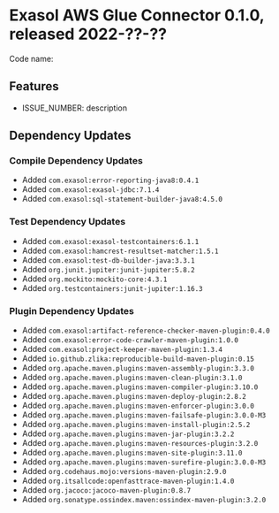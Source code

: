 # Exasol AWS Glue Connector 0.1.0, released 2022-??-??

Code name:

## Features

* ISSUE_NUMBER: description

## Dependency Updates

### Compile Dependency Updates

* Added `com.exasol:error-reporting-java8:0.4.1`
* Added `com.exasol:exasol-jdbc:7.1.4`
* Added `com.exasol:sql-statement-builder-java8:4.5.0`

### Test Dependency Updates

* Added `com.exasol:exasol-testcontainers:6.1.1`
* Added `com.exasol:hamcrest-resultset-matcher:1.5.1`
* Added `com.exasol:test-db-builder-java:3.3.1`
* Added `org.junit.jupiter:junit-jupiter:5.8.2`
* Added `org.mockito:mockito-core:4.3.1`
* Added `org.testcontainers:junit-jupiter:1.16.3`

### Plugin Dependency Updates

* Added `com.exasol:artifact-reference-checker-maven-plugin:0.4.0`
* Added `com.exasol:error-code-crawler-maven-plugin:1.0.0`
* Added `com.exasol:project-keeper-maven-plugin:1.3.4`
* Added `io.github.zlika:reproducible-build-maven-plugin:0.15`
* Added `org.apache.maven.plugins:maven-assembly-plugin:3.3.0`
* Added `org.apache.maven.plugins:maven-clean-plugin:3.1.0`
* Added `org.apache.maven.plugins:maven-compiler-plugin:3.10.0`
* Added `org.apache.maven.plugins:maven-deploy-plugin:2.8.2`
* Added `org.apache.maven.plugins:maven-enforcer-plugin:3.0.0`
* Added `org.apache.maven.plugins:maven-failsafe-plugin:3.0.0-M3`
* Added `org.apache.maven.plugins:maven-install-plugin:2.5.2`
* Added `org.apache.maven.plugins:maven-jar-plugin:3.2.2`
* Added `org.apache.maven.plugins:maven-resources-plugin:3.2.0`
* Added `org.apache.maven.plugins:maven-site-plugin:3.11.0`
* Added `org.apache.maven.plugins:maven-surefire-plugin:3.0.0-M3`
* Added `org.codehaus.mojo:versions-maven-plugin:2.9.0`
* Added `org.itsallcode:openfasttrace-maven-plugin:1.4.0`
* Added `org.jacoco:jacoco-maven-plugin:0.8.7`
* Added `org.sonatype.ossindex.maven:ossindex-maven-plugin:3.2.0`
